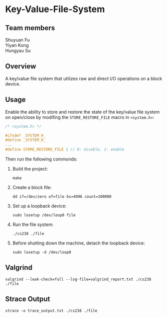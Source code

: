 # Key-Value-File-System

## Team members

Shuyuan Fu  
Yiyan Kong  
Hungyau Su

## Overview

A key/value file system that utilizes raw and direct I/O operations on a block device.

## Usage

Enable the ability to store and restore the state of the key/value file system on open/close by modifing the `STORE_RESTORE_FILE` macro in `<system.h>`:
```C
/* <system.h> */

#ifndef _SYSTEM_H_
#define _SYSTEM_H_
...
#define STORE_RESTORE_FILE 1 // 0: disable, 1: enable
```

Then run the following commonds:

1. Build the project:
    ```
    make
    ```
2. Create a block file:
    ```
    dd if=/dev/zero of=file bs=4096 count=100000
    ```
3. Set up a loopback device:
    ```
    sudo losetup /dev/loop0 file
    ```
4. Run the file system:
    ```
    ./cs238 ./file
    ```
5. Before shutting down the machine, detach the loopback device:
    ```
    sudo losetup -d /dev/loop0
    ```

## Valgrind

```
valgrind --leak-check=full --log-file=valgrind_report.txt ./cs238 ./file
```

## Strace Output

```
strace -o trace_output.txt ./cs238 ./file
```

